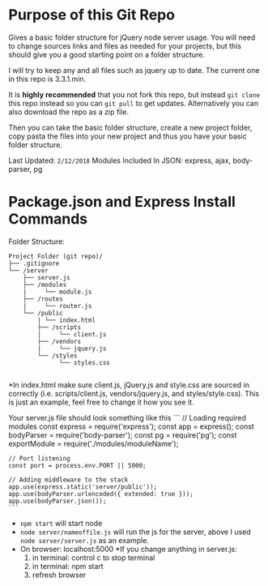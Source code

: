 # Purpose of this Git Repo
Gives a basic folder structure for jQuery node server usage. You will need to change sources links and files as needed for your projects, but this should give you a good starting point on a folder structure.

I will try to keep any and all files such as jquery up to date. The current one in this repo is 3.3.1.min.

It is **highly recommended** that you not fork this repo, but instead `git clone` this repo instead so you can `git pull` to get updates. Alternatively you can also download the repo as a zip file.

Then you can take the basic folder structure, create a new project folder, copy pasta the files into your new project and thus you have your basic folder structure.

Last Updated: `2/12/2018`
Modules Included In JSON: express, ajax, body-parser, pg

# Package.json and Express Install Commands

Folder Structure:

```
Project Folder (git repo)/
├── .gitignore
└── /server
    ├── server.js
    ├── /modules
    |     └── module.js 
    ├── /routes
    |     └── router.js
    └── /public
        | └── index.html
        ├── /scripts
        |     └── client.js 
        ├── /vendors
        |     └── jquery.js
        └── /styles
              └── styles.css
    
```
      
*In index.html make sure client.js, jQuery.js and style.css are sourced in correctly (i.e. scripts/client.js, vendors/jquery.js, and styles/style.css). This is just an example, feel free to change it how you see it.
 
Your server.js file should look something like this
    ```
    // Loading required modules
    const express = require('express');
    const app = express();
    const bodyParser = require('body-parser');
    const pg = require('pg');
    const exportModule = require('./modules/moduleName');

    // Port listening
    const port = process.env.PORT || 5000;

    // Adding middleware to the stack
    app.use(express.static('server/public'));
    app.use(bodyParser.urlencoded({ extended: true }));
    app.use(bodyParser.json());
    ```
- `npm start` will start node
- `node server/nameoffile.js` will run the js for the server, above I used `node server/server.js` as an example.
- On browser: localhost:5000
*If you change anything in server.js:
  1. in terminal: control c to stop terminal
  2. in terminal: npm start
  3. refresh browser
